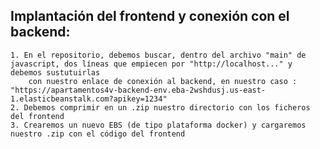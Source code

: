 ## Implantación del frontend y conexión con el backend:

    1. En el repositorio, debemos buscar, dentro del archivo "main" de javascript, dos líneas que empiecen por "http://localhost..." y debemos sustutuirlas
        con nuestro enlace de conexión al backend, en nuestro caso : "https://apartamentos4v-backend-env.eba-2wshdusj.us-east-1.elasticbeanstalk.com?apikey=1234"
    2. Debemos comprimir en un .zip nuestro directorio con los ficheros del frontend
    3. Crearemos un nuevo EBS (de tipo plataforma docker) y cargaremos nuestro .zip con el código del frontend